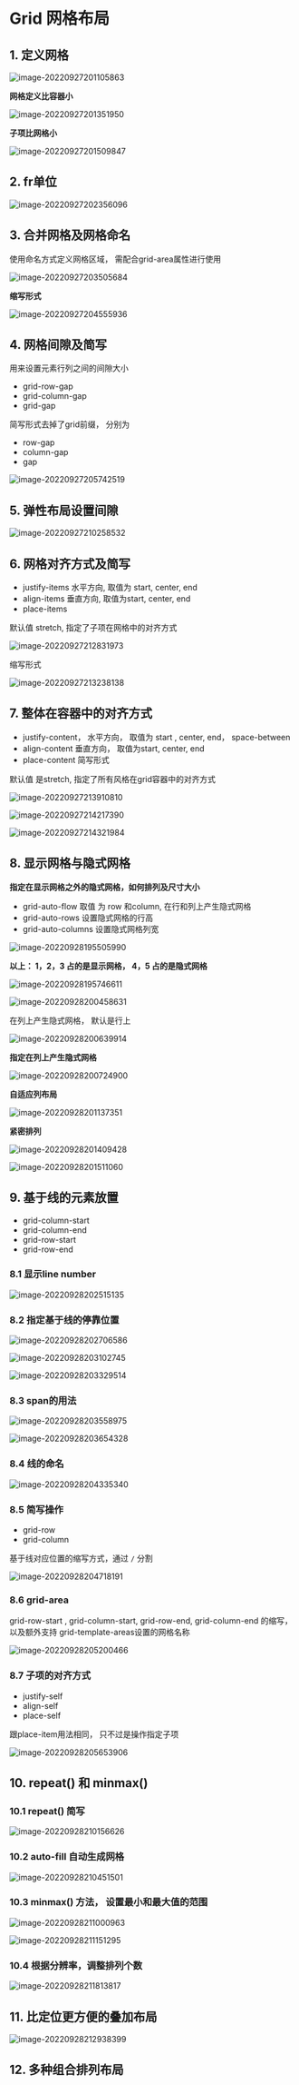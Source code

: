 # Grid 网格布局

## 1.   定义网格

![image-20220927201105863](assets/image-20220927201105863.png)

**网格定义比容器小**

![image-20220927201351950](assets/image-20220927201351950.png)

**子项比网格小**

![image-20220927201509847](assets/image-20220927201509847.png)

## 2. fr单位

![image-20220927202356096](assets/image-20220927202356096.png)

## 3. 合并网格及网格命名

使用命名方式定义网格区域， 需配合grid-area属性进行使用

![image-20220927203505684](assets/image-20220927203505684.png)

**缩写形式**

![image-20220927204555936](assets/image-20220927204555936.png)

## 4. 网格间隙及简写

用来设置元素行列之间的间隙大小

- grid-row-gap
- grid-column-gap 
- grid-gap



简写形式去掉了grid前缀， 分别为

- row-gap
- column-gap
- gap

![image-20220927205742519](assets/image-20220927205742519.png)

## 5. 弹性布局设置间隙

![image-20220927210258532](assets/image-20220927210258532.png)

## 6. 网格对齐方式及简写

- justify-items   水平方向, 取值为 start, center, end
- align-items   垂直方向, 取值为start, center, end
- place-items

默认值 stretch, 指定了子项在网格中的对齐方式

![image-20220927212831973](assets/image-20220927212831973.png)

缩写形式

![image-20220927213238138](assets/image-20220927213238138.png)



## 7. 整体在容器中的对齐方式

- justify-content， 水平方向， 取值为 start , center, end， space-between
- align-content   垂直方向， 取值为start, center, end
- place-content  简写形式 

默认值 是stretch, 指定了所有风格在grid容器中的对齐方式

![image-20220927213910810](assets/image-20220927213910810.png)

![image-20220927214217390](assets/image-20220927214217390.png)

![image-20220927214321984](assets/image-20220927214321984.png)

## 8. 显示网格与隐式网格

**指定在显示网格之外的隐式网格，如何排列及尺寸大小**

- grid-auto-flow                             取值 为 row 和column, 在行和列上产生隐式网格
- grid-auto-rows                            设置隐式网格的行高
- grid-auto-columns                      设置隐式网格列宽

![image-20220928195505990](assets/image-20220928195505990.png)

**以上： 1，2，3 占的是显示网格， 4，5 占的是隐式网格**



![image-20220928195746611](assets/image-20220928195746611.png)

![image-20220928200458631](assets/image-20220928200458631.png)

在列上产生隐式网格， 默认是行上

![image-20220928200639914](assets/image-20220928200639914.png)

**指定在列上产生隐式网格**

![image-20220928200724900](assets/image-20220928200724900.png)



**自适应列布局**

![image-20220928201137351](assets/image-20220928201137351.png)

**紧密排列**

![image-20220928201409428](assets/image-20220928201409428.png)

![image-20220928201511060](assets/image-20220928201511060.png)



## 9. 基于线的元素放置

- grid-column-start
- grid-column-end
- grid-row-start
- grid-row-end

### 8.1 显示line number

![image-20220928202515135](assets/image-20220928202515135.png)

### 8.2 指定基于线的停靠位置

![image-20220928202706586](assets/image-20220928202706586.png)



![image-20220928203102745](assets/image-20220928203102745.png)

![image-20220928203329514](assets/image-20220928203329514.png)

### 8.3 span的用法

![image-20220928203558975](assets/image-20220928203558975.png)

![image-20220928203654328](assets/image-20220928203654328.png)

### 8.4 线的命名

![image-20220928204335340](assets/image-20220928204335340.png)

### 8.5 简写操作

- grid-row
- grid-column

基于线对应位置的缩写方式，通过 `/` 分割

![image-20220928204718191](assets/image-20220928204718191.png)

### 8.6 grid-area 

grid-row-start , grid-column-start, grid-row-end, grid-column-end 的缩写， 以及额外支持 grid-template-areas设置的网格名称

![image-20220928205200466](assets/image-20220928205200466.png)

### 8.7 子项的对齐方式

- justify-self
- align-self
- place-self

跟place-item用法相同， 只不过是操作指定子项

![image-20220928205653906](assets/image-20220928205653906.png)

## 10. repeat() 和 minmax()

### 10.1 repeat() 简写

![image-20220928210156626](assets/image-20220928210156626.png)



### 10.2 auto-fill 自动生成网格

![image-20220928210451501](assets/image-20220928210451501.png)

### 10.3 minmax() 方法， 设置最小和最大值的范围

![image-20220928211000963](assets/image-20220928211000963.png)

![image-20220928211151295](assets/image-20220928211151295.png)

### 10.4 根据分辨率，调整排列个数

![image-20220928211813817](assets/image-20220928211813817.png)

## 11. 比定位更方便的叠加布局

![image-20220928212938399](assets/image-20220928212938399.png)

## 12. 多种组合排列布局

